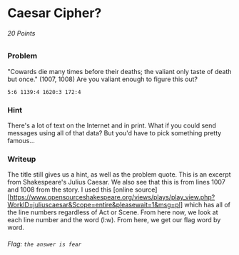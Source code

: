 # Caesar Cipher?
###### 20 Points


### Problem
"Cowards die many times before their deaths; the valiant only taste of death but once." (1007, 1008) Are you valiant enough to figure this out?

`5:6 1139:4 1620:3 172:4`

### Hint
There's a lot of text on the Internet and in print. What if you could send messages using all of that data? But you'd have to pick something pretty famous...

### Writeup
The title still gives us a hint, as well as the problem quote. This is an excerpt from Shakespeare's Julius Caesar. We also see that this is from lines 1007 and 1008 from the story. I used this [online source][https://www.opensourceshakespeare.org/views/plays/play_view.php?WorkID=juliuscaesar&Scope=entire&pleasewait=1&msg=pl] which has all of the line numbers regardless of Act or Scene. From here now, we look at each line number and the word (l:w). From here, we get our flag word by word.

###### Flag: `the answer is fear`
